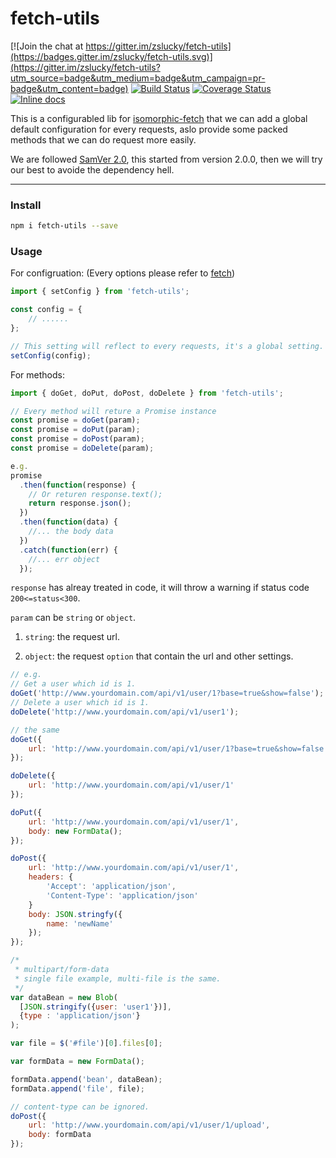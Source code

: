 # fetch-utils

[![Join the chat at https://gitter.im/zslucky/fetch-utils](https://badges.gitter.im/zslucky/fetch-utils.svg)](https://gitter.im/zslucky/fetch-utils?utm_source=badge&utm_medium=badge&utm_campaign=pr-badge&utm_content=badge)
[![Build Status](https://travis-ci.org/zslucky/fetch-utils.svg?branch=master)](https://travis-ci.org/zslucky/fetch-utils)
[![Coverage Status](https://coveralls.io/repos/github/zslucky/fetch-utils/badge.svg?branch=master)](https://coveralls.io/github/zslucky/fetch-utils?branch=master)
[![Inline docs](http://inch-ci.org/github/zslucky/fetch-utils.svg?branch=master)](http://inch-ci.org/github/zslucky/fetch-utils)

This is a configurabled lib for [isomorphic-fetch](https://github.com/matthew-andrews/isomorphic-fetch) that we can add a global default configuration for every requests, aslo provide some packed methods that we can do request more easily.

We are followed [SamVer 2.0](http://semver.org/), this started from version 2.0.0, then we will try our best to avoide the dependency hell.

---
### Install
```sh
npm i fetch-utils --save
```

### Usage
For configruation: (Every options please refer to [fetch](https://github.com/github/fetch))
```javascript
import { setConfig } from 'fetch-utils';

const config = {
    // ......
};

// This setting will reflect to every requests, it's a global setting.
setConfig(config);
```

For methods:
```javascript
import { doGet, doPut, doPost, doDelete } from 'fetch-utils';

// Every method will reture a Promise instance
const promise = doGet(param); 
const promise = doPut(param);
const promise = doPost(param);
const promise = doDelete(param);

e.g.
promise
  .then(function(response) {
    // Or returen response.text();
    return response.json();
  })
  .then(function(data) {
    //... the body data
  })
  .catch(function(err) {
    //... err object
  });
```

`response` has alreay treated in code, it will throw a warning if status code `200<=status<300`.

`param` can be `string` or `object`.

1. `string`: the request url.

2. `object`: the request `option` that contain the url and other settings.

```javascript
// e.g.
// Get a user which id is 1.
doGet('http://www.yourdomain.com/api/v1/user/1?base=true&show=false');
// Delete a user which id is 1.
doDelete('http://www.yourdomain.com/api/v1/user1');

// the same 
doGet({
    url: 'http://www.yourdomain.com/api/v1/user/1?base=true&show=false'
});

doDelete({
    url: 'http://www.yourdomain.com/api/v1/user/1'
});

doPut({
    url: 'http://www.yourdomain.com/api/v1/user/1',
    body: new FormData();
});

doPost({
    url: 'http://www.yourdomain.com/api/v1/user/1',
    headers: {
        'Accept': 'application/json',
        'Content-Type': 'application/json'
    }
    body: JSON.stringfy({
        name: 'newName'
    });
});

/* 
 * multipart/form-data
 * single file example, multi-file is the same.
 */
var dataBean = new Blob(
  [JSON.stringify({user: 'user1'})], 
  {type : 'application/json'}
);

var file = $('#file')[0].files[0];

var formData = new FormData();

formData.append('bean', dataBean);
formData.append('file', file);

// content-type can be ignored.
doPost({
    url: 'http://www.yourdomain.com/api/v1/user/1/upload',
    body: formData
});
```
